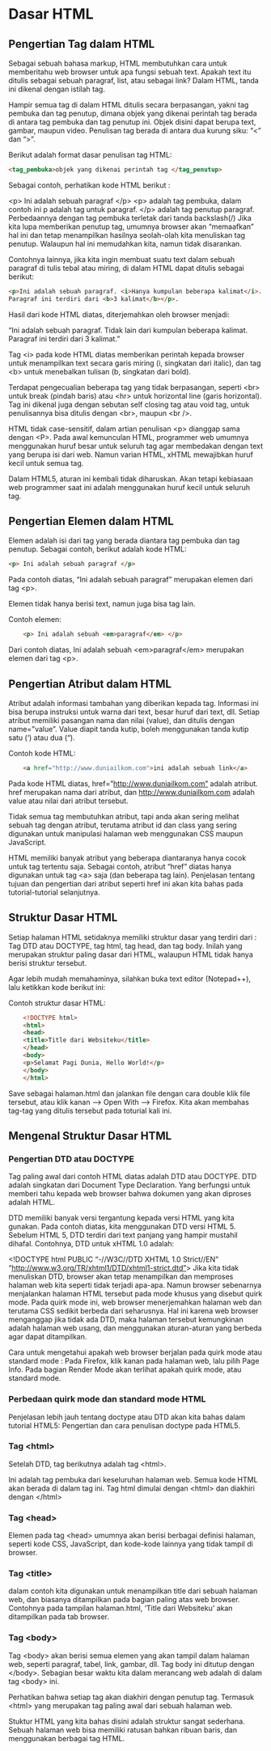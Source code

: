 Dasar HTML
===========

Pengertian Tag dalam HTML
----------------------------

Sebagai sebuah bahasa markup, HTML membutuhkan cara untuk memberitahu
web browser untuk apa fungsi sebuah text. Apakah text itu ditulis
sebagai sebuah paragraf, list, atau sebagai link? Dalam HTML, tanda ini
dikenal dengan istilah tag.

Hampir semua tag di dalam HTML ditulis secara berpasangan, yakni tag
pembuka dan tag penutup, dimana objek yang dikenai perintah tag berada
di antara tag pembuka dan tag penutup ini. Objek disini dapat berupa
text, gambar, maupun video. Penulisan tag berada di antara dua kurung
siku: “&lt;” dan “&gt;”.

Berikut adalah format dasar penulisan tag HTML:

```html
<tag_pembuka>objek yang dikenai perintah tag </tag_penutup>
```

Sebagai contoh, perhatikan kode HTML berikut :

&lt;p&gt; Ini adalah sebuah paragraf &lt;/p&gt; &lt;p&gt; adalah tag
pembuka, dalam contoh ini p adalah tag untuk paragraf. &lt;/p&gt; adalah
tag penutup paragraf. Perbedaannya dengan tag pembuka terletak dari
tanda backslash(/) Jika kita lupa memberikan penutup tag, umumnya
browser akan “memaafkan” hal ini dan tetap menampilkan hasilnya
seolah-olah kita menuliskan tag penutup. Walaupun hal ini memudahkan
kita, namun tidak disarankan.

Contohnya lainnya, jika kita ingin membuat suatu text dalam sebuah
paragraf di tulis tebal atau miring, di dalam HTML dapat ditulis sebagai
berikut:

```html
<p>Ini adalah sebuah paragraf. <i>Hanya kumpulan beberapa kalimat</i>. 
Paragraf ini terdiri dari <b>3 kalimat</b></p>.
```

Hasil dari kode HTML diatas, diterjemahkan oleh browser menjadi:

“Ini adalah sebuah paragraf. Tidak lain dari kumpulan beberapa kalimat.
Paragraf ini terdiri dari 3 kalimat.”

Tag &lt;i&gt; pada kode HTML diatas memberikan perintah kepada browser
untuk menampilkan text secara garis miring (i, singkatan dari italic),
dan tag &lt;b&gt; untuk menebalkan tulisan (b, singkatan dari bold).

Terdapat pengecualian beberapa tag yang tidak berpasangan, seperti
&lt;br&gt; untuk break (pindah baris) atau &lt;hr&gt; untuk horizontal
line (garis horizontal). Tag ini dikenal juga dengan sebutan self
closing tag atau void tag, untuk penulisannya bisa ditulis dengan
&lt;br&gt;, maupun &lt;br /&gt;.

HTML tidak case-sensitif, dalam artian penulisan &lt;p&gt; dianggap sama
dengan &lt;P&gt;. Pada awal kemunculan HTML, programmer web umumnya
menggunakan huruf besar untuk seluruh tag agar membedakan dengan text
yang berupa isi dari web. Namun varian HTML, xHTML mewajibkan huruf
kecil untuk semua tag.

Dalam HTML5, aturan ini kembali tidak diharuskan. Akan tetapi kebiasaan
web programmer saat ini adalah menggunakan huruf kecil untuk seluruh
tag.

Pengertian Elemen dalam HTML
------------------------------

Elemen adalah isi dari tag yang berada diantara tag pembuka dan tag
penutup. Sebagai contoh, berikut adalah kode HTML:

```html
<p> Ini adalah sebuah paragraf </p>
```

Pada contoh diatas, “Ini adalah sebuah paragraf” merupakan elemen dari
tag &lt;p&gt;.

Elemen tidak hanya berisi text, namun juga bisa tag lain.

Contoh elemen:

```html
    <p> Ini adalah sebuah <em>paragraf</em> </p>
```

Dari contoh diatas, Ini adalah sebuah &lt;em&gt;paragraf&lt;/em&gt;
merupakan elemen dari tag &lt;p&gt;.

Pengertian Atribut dalam HTML
-----------------------------

Atribut adalah informasi tambahan yang diberikan kepada tag. Informasi
ini bisa berupa instruksi untuk warna dari text, besar huruf dari text,
dll. Setiap atribut memiliki pasangan nama dan nilai (value), dan
ditulis dengan name=”value”. Value diapit tanda kutip, boleh menggunakan
tanda kutip satu (‘) atau dua (“).

Contoh kode HTML:

```html
    <a href="http://www.duniailkom.com">ini adalah sebuah link</a>
```

Pada kode HTML diatas, href=”http://www.duniailkom.com” adalah atribut.
href merupakan nama dari atribut, dan http://www.duniailkom.com adalah
value atau nilai dari atribut tersebut.

Tidak semua tag membutuhkan atribut, tapi anda akan sering melihat
sebuah tag dengan atribut, terutama atribut id dan class yang sering
digunakan untuk manipulasi halaman web menggunakan CSS maupun
JavaScript.

HTML memiliki banyak atribut yang beberapa diantaranya hanya cocok untuk
tag tertentu saja. Sebagai contoh, atribut “href” diatas hanya digunakan
untuk tag &lt;a&gt; saja (dan beberapa tag lain). Penjelasan tentang
tujuan dan pengertian dari atribut seperti href ini akan kita bahas pada
tutorial-tutorial selanjutnya.

Struktur Dasar HTML
--------------------

Setiap halaman HTML setidaknya memiliki struktur dasar yang terdiri dari
: Tag DTD atau DOCTYPE, tag html, tag head, dan tag body. Inilah yang
merupakan struktur paling dasar dari HTML, walaupun HTML tidak hanya
berisi struktur tersebut.

Agar lebih mudah memahaminya, silahkan buka text editor (Notepad++),
lalu ketikkan kode berikut ini:

Contoh struktur dasar HTML:

```html
    <!DOCTYPE html>
    <html>
    <head>
    <title>Title dari Websiteku</title>
    </head>
    <body>
    <p>Selamat Pagi Dunia, Hello World!</p>
    </body>
    </html>
```

Save sebagai halaman.html dan jalankan file dengan cara double klik file
tersebut, atau klik kanan –&gt; Open With –&gt; Firefox. Kita akan
membahas tag-tag yang ditulis tersebut pada toturial kali ini.

## Mengenal Struktur Dasar HTML

### Pengertian DTD atau DOCTYPE


Tag paling awal dari contoh HTML diatas adalah DTD atau DOCTYPE. DTD
adalah singkatan dari Document Type Declaration. Yang berfungsi untuk
memberi tahu kepada web browser bahwa dokumen yang akan diproses adalah
HTML.

DTD memiliki banyak versi tergantung kepada versi HTML yang kita
gunakan. Pada contoh diatas, kita menggunakan DTD versi HTML 5. Sebelum
HTML 5, DTD terdiri dari text panjang yang hampir mustahil dihafal.
Contohnya, DTD untuk xHTML 1.0 adalah:

&lt;!DOCTYPE html PUBLIC “-//W3C//DTD XHTML 1.0 Strict//EN”
“http://www.w3.org/TR/xhtml1/DTD/xhtml1-strict.dtd”&gt; Jika kita tidak
menuliskan DTD, browser akan tetap menampilkan dan memproses halaman web
kita seperti tidak terjadi apa-apa. Namun browser sebenarnya menjalankan
halaman HTML tersebut pada mode khusus yang disebut quirk mode. Pada
quirk mode ini, web browser menerjemahkan halaman web dan terutama CSS
sedikit berbeda dari seharusnya. Hal ini karena web browser menganggap
jika tidak ada DTD, maka halaman tersebut kemungkinan adalah halaman web
usang, dan menggunakan aturan-aturan yang berbeda agar dapat
ditampilkan.

Cara untuk mengetahui apakah web browser berjalan pada quirk mode atau
standard mode : Pada Firefox, klik kanan pada halaman web, lalu pilih
Page Info. Pada bagian Render Mode akan terlihat apakah quirk mode, atau
standard mode.

### Perbedaan quirk mode dan standard mode HTML

Penjelasan lebih jauh tentang doctype atau DTD akan kita bahas dalam
tutorial HTML5: Pengertian dan cara penulisan doctype pada HTML5.

### Tag &lt;html&gt;


Setelah DTD, tag berikutnya adalah tag &lt;html&gt;.

Ini adalah tag pembuka dari keseluruhan halaman web. Semua kode HTML
akan berada di dalam tag ini. Tag html dimulai dengan &lt;html&gt; dan
diakhiri dengan &lt;/html&gt;

### Tag &lt;head&gt;


Elemen pada tag &lt;head&gt; umumnya akan berisi berbagai definisi
halaman, seperti kode CSS, JavaScript, dan kode-kode lainnya yang tidak
tampil di browser.

### Tag &lt;title&gt;


dalam contoh kita digunakan untuk menampilkan title dari sebuah halaman
web, dan biasanya ditampilkan pada bagian paling atas web browser.
Contohnya pada tampilan halaman.html, ‘Title dari Websiteku’ akan
ditampilkan pada tab browser.

### Tag &lt;body&gt;


Tag &lt;body&gt; akan berisi semua elemen yang akan tampil dalam halaman
web, seperti paragraf, tabel, link, gambar, dll. Tag body ini ditutup
dengan &lt;/body&gt;. Sebagian besar waktu kita dalam merancang web
adalah di dalam tag &lt;body&gt; ini.

Perhatikan bahwa setiap tag akan diakhiri dengan penutup tag. Termasuk
&lt;html&gt; yang merupakan tag paling awal dari sebuah halaman web.

Stuktur HTML yang kita bahas disini adalah struktur sangat sederhana.
Sebuah halaman web bisa memiliki ratusan bahkan ribuan baris, dan
menggunakan berbagai tag HTML.
